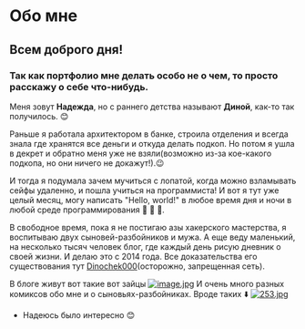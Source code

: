 # Обо мне

## Всем доброго дня!
### Так как портфолио мне делать особо не о чем, то просто расскажу о себе что-нибудь.

Меня зовут **Надежда**, но с раннего детства называют **Диной**, как-то так получилось. :blush:

Раньше я работала архитектором в банке, строила отделения и всегда знала где хранятся все деньги и откуда делать подкоп. Но потом я ушла в декрет и обратно меня уже не взяли(возможно из-за кое-какого подкопа, но они ничего не докажут!).:wink: 

И тогда я подумала зачем мучиться с лопатой, когда можно взламывать сейфы удаленно, и пошла учиться на программиста! И вот я тут уже целый месяц, могу написать "Hello, world!" в любое время дня и ночи в любой среде программирования :metal: :metal: :metal:.

В свободное время, пока я не постигаю азы хакерского мастерства, я воспитываю двух сыновей-разбойников и мужа. А еще веду маленький, на несколько тысяч человек блог, где каждый день рисую дневник о своей жизни. И делаю это с 2014 года. Все доказательства его существования тут [Dinochek000](www.instagram.com/dinochek000)(осторожно, запрещенная сеть).

В блоге живут вот такие вот зайцы [![image.jpg](https://i.postimg.cc/pLfq4nsY/image.jpg)](https://postimg.cc/K1YPg4SR)
И очень много разных комиксов обо мне и о сыновьях-разбойниках. Вроде таких :arrow_down:
[![253.jpg](https://i.postimg.cc/W1V1TQ7L/253.jpg)](https://postimg.cc/7fBkNtcm)

- Надеюсь было интересно :blush:
